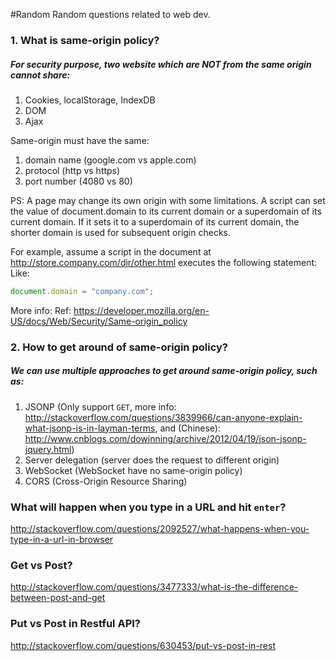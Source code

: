 #Random
Random questions related to web dev.

### 1. What is same-origin policy?
##### For security purpose, two website which are NOT from the same origin cannot share:

1. Cookies, localStorage, IndexDB
2. DOM
2. Ajax

Same-origin must have the same:

1. domain name (google.com vs apple.com)
2. protocol (http vs https)
3. port number (4080 vs 80)

PS: A page may change its own origin with some limitations. A script can set the value of document.domain to its current domain or a superdomain of its current domain. If it sets it to a superdomain of its current domain, the shorter domain is used for subsequent origin checks.

For example, assume a script in the document at http://store.company.com/dir/other.html executes the following statement: Like:
```js
document.domain = "company.com";
```
More info:
Ref: https://developer.mozilla.org/en-US/docs/Web/Security/Same-origin_policy

### 2. How to get around of same-origin policy?

##### We can use multiple approaches to get around same-origin policy, such as:
1. JSONP (Only support `GET`, more info: http://stackoverflow.com/questions/3839966/can-anyone-explain-what-jsonp-is-in-layman-terms, and (Chinese): http://www.cnblogs.com/dowinning/archive/2012/04/19/json-jsonp-jquery.html)
2. Server delegation (server does the request to different origin)
3. WebSocket (WebSocket have no same-origin policy)
4. CORS (Cross-Origin Resource Sharing)

### What will happen when you type in a URL and hit `enter`?
http://stackoverflow.com/questions/2092527/what-happens-when-you-type-in-a-url-in-browser

### Get vs Post?
http://stackoverflow.com/questions/3477333/what-is-the-difference-between-post-and-get

### Put vs Post in Restful API?
http://stackoverflow.com/questions/630453/put-vs-post-in-rest


